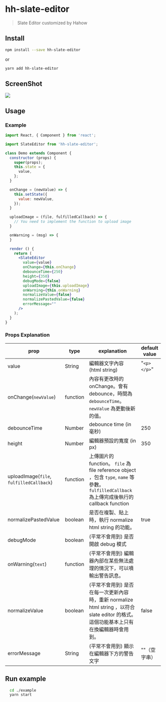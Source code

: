 # hh-slate-editor

> Slate Editor customized by Hahow

## Install

```bash
npm install --save hh-slate-editor
```
or
```bash
yarn add hh-slate-editor
```

## ScreenShot
![](https://i.imgur.com/jSPRnb9.png)

## Usage

### Example
```jsx
import React, { Component } from 'react';

import SlateEditor from 'hh-slate-editor';

class Demo extends Component {
  constructor (props) {
    super(props);
    this.state = {
      value,
    };
  }

  onChange = (newValue) => {
    this.setState({
      value: newValue,
    });
  }

  uploadImage = (file, fulfilledCallback) => {
    // You need to implement the function to upload image
  }

  onWarning = (msg) => {
  }

  render () {
    return (
      <SlateEditor
        value={value}
        onChange={this.onChange}
        debounceTime={250}
        height={350}
        debugMode={false}
        uploadImage={this.uploadImage}
        onWarning={this.onWarning}
        normalizeValue={false}
        normalizePastedValue={false}
        errorMessage=""
      />
    );
  }
}
```

### Props Explanation
| prop | type | explanation | default value |
|---|---|---|---|
| value | String | 編輯器文字內容 (html string) | "`<p></p>`" |
| onChange(`newValue`) | function | 內容有更改時的 onChange。會有 debounce，時間為 `debounceTime`。`newValue` 為更動後新的值。 |  |
| debounceTime | Number | debounce time (in 毫秒) | 250 |
| height | Number | 編輯器預設的寬度 (in px) | 350 |
| uploadImage(`file`, `fulfilledCallback`) | function | 上傳圖片的 function。 `file` 為 file reference object ，包含 `type`, `name` 等參數。 `fulfilledCallback` 為上傳完成後執行的 callback function |  |
| normalizePastedValue | boolean | 是否在複製、貼上時，執行 normalize html string 的功能。| true |
| debugMode | boolean | (平常不會用到) 是否開啟 debug 模式 |   |
| onWarning(`text`) | function | (平常不會用到) 編輯器內部在某些無法處理的情況下，可以噴輸出警告訊息。 |   |
| normalizeValue | boolean | (平常不會用到) 是否在每一次更新內容時，重新 normalize html string ，以符合 slate editor 的格式。這個功能基本上只有在換編輯器時會用到。 | false |
| errorMessage | String | (平常不會用到) 顯示在編輯器下方的警告文字 | ""（空字串） |

## Run example
```bash
  cd ./example
  yarn start
```
